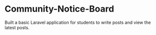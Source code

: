 # Community-Notice-Board
Built a basic Laravel application for students to write posts and view the latest posts.
